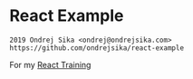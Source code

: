 # React Example

    2019 Ondrej Sika <ondrej@ondrejsika.com>
    https://github.com/ondrejsika/react-example

For my [React Training](https://github.com/ondrejsika/react-training)
